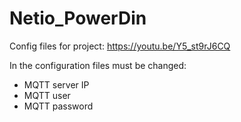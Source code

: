 # Netio_PowerDin
Config files for project: https://youtu.be/Y5_st9rJ6CQ

In the configuration files must be changed:
* MQTT server IP
* MQTT user
* MQTT password 
